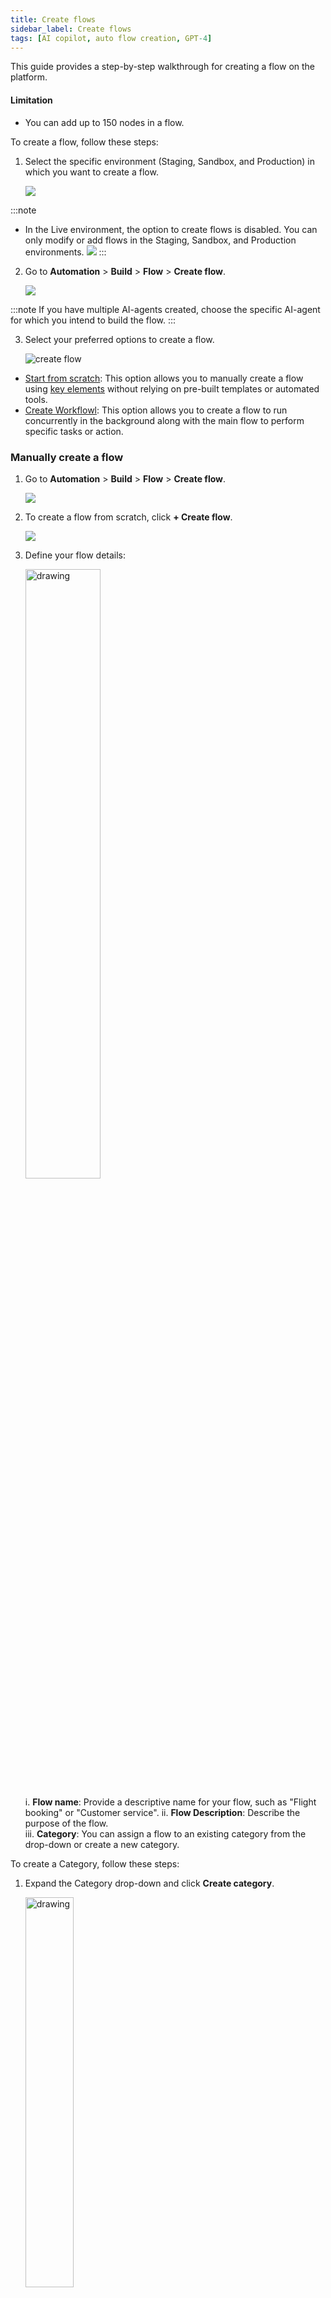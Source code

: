 ```yaml
---
title: Create flows
sidebar_label: Create flows
tags: [AI copilot, auto flow creation, GPT-4] 
---
```


This guide provides a step-by-step walkthrough for creating a flow on the platform.

#### Limitation 

* You can add up to 150 nodes in a flow.

To create a flow, follow these steps:

1. Select the specific environment (Staging, Sandbox, and Production) in which you want to create a flow. 

      ![](https://imgur.com/2XaGItC.png)

:::note
* In the Live environment, the option to create flows is disabled. You can only modify or add flows in the Staging, Sandbox, and Production environments.
![](https://imgur.com/b5oBsqW.png)
:::
      
2. Go to **Automation** > **Build** > **Flow** > **Create flow**.

    ![](https://imgur.com/fK5pmO5.png)
    
:::note
If you have multiple AI-agents created, choose the specific AI-agent for which you intend to build the flow.
:::
    
3. Select your preferred options to create a flow.

   ![create flow](https://cdn.yellowmessenger.com/assets/yellow-docs/createfloe.png)   
    
 * [Start from scratch](#manually-create-a-flow): This option allows you to manually create a flow using [key elements](https://docs.yellow.ai/docs/platform_concepts/studio/build/Flows/flows-overview#key-elements-to-build-a-flow) without relying on pre-built templates or automated tools.
 * [Create Workflowl](#create-a-workflow): This option allows you to create a flow to run concurrently in the background along with the main flow to perform specific tasks or action.

### Manually create a flow

1. Go to **Automation** > **Build** > **Flow** > **Create flow**.

    ![](https://imgur.com/fK5pmO5.png)

2. To create a flow from scratch, click **+ Create flow**.

   ![](https://i.imgur.com/gT5aZAZ.png)

3. Define your flow details:

   <img src="https://i.imgur.com/nRCDd2B.png" alt="drawing" width="50%"/>

   i. **Flow name**: Provide a descriptive name for your flow, such as "Flight booking" or "Customer service".
   ii. **Flow Description**: Describe the purpose of the flow.<br/>
   iii. **Category**: You can assign a flow to an existing category from the drop-down or create a new category.

To create a Category, follow these steps:

1. Expand the Category drop-down and click **Create category**.

   <img src="https://i.imgur.com/p4PZv7Q.png" alt="drawing" width="40%"/>
   
2. Enter the **Name** of the category and click **Create** to create a new category.

    <img src="https://i.imgur.com/3gHRb8G.png" alt="drawing" width="40%"/>

4. Add [nodes](https://docs.yellow.ai/docs/platform_concepts/studio/build/nodes) and build the flow according to your use-case.

   ![image](https://imgur.com/EIt0gea.gif)

* For the flow to work, you need to trigger it. Click [here](https://docs.yellow.ai/docs/platform_concepts/studio/build/Flows/configureflow) for the detailed steps.

### Create a Workflow

Workflows are background processes that are built using only [Action](https://docs.yellow.ai/docs/platform_concepts/studio/build/nodes/action-nodes) or [Logic](https://docs.yellow.ai/docs/platform_concepts/studio/build/nodes/logic-nodes) nodes and operate along with the conversational flow. Workflows enhance the AI-agent's capabilities by performing various tasks such as calling functions, executing APIs, and database operations. This configuration allows you to create workflows that can be linked to categories and invoked as needed within a conversation. 

For example, an action node called [Sync DB](https://docs.yellow.ai/docs/platform_concepts/studio/build/nodes/action-nodes#41-sync-database) operates in the background, synchronizing data with an external database while the AI-agent executes the rest of the flow.

To create a Workflow, follow these steps:

1. Go to **Automation** > **Build** > **Create flow** > **+ Create Workflow**.

   <img src="https://cdn.yellowmessenger.com/assets/yellow-docs/workflow.png" alt="drawing" width="100%"/>

3. Enter the following fields:

   <img src="https://cdn.yellowmessenger.com/assets/yellow-docs/createworkflow.png" alt="drawing" width="40%"/>

   i. **Workflow name**: Provide a descriptive name for your Workflow.<br/>
   ii. **Workflow Description**: Describe the purpose or functionality of the Workflow.<br/>
   iii. **Category**: You can assign the Workflow to an existing category or create a new one.

To create a new category for a Workflow, follow these steps:

1. Expand the **Category** drop-down and click **Create category**.

   <img src="https://cdn.yellowmessenger.com/assets/yellow-docs/createworkflowcategory.png" alt="drawing" width="40%"/>
   
2. Enter the **Name** of the category and click **Create** to create a new category.

    <img src="https://imgur.com/VJgYkot.png" alt="drawing" width="40%"/>

* This will create a Workflow.

**Use case**

When a user wants to book a test drive, a Workflow is triggered within the conversation flow to handle the booking logic in the background.

Once the user provides the necessary details such as name, contact number, car model, preferred date, and location, the workflow is called to generate a booking ID using a function or logic node.

The booking ID is then stored in an output variable (for example, {{{booking_id}}}) and displayed to the user in a confirmation message, such as:

> Your test drive has been successfully booked. Your booking ID is: `{{{booking_id}}}`.

This approach allows backend operations like ID generation or data processing to happen in the background using Workflows.

Refer to the following video to see how the Workflow works in the conversational flow:

<video width="600" controls>
  <source src="/files/skill in a flow.mp4" type="video/mp4"/>
</video>
